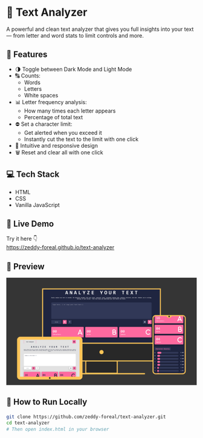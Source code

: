 # 📝 Text Analyzer

A powerful and clean text analyzer that gives you full insights into your text — from letter and word stats to limit controls and more.

## 🌟 Features

- 🌗 Toggle between Dark Mode and Light Mode  
- 🔠 Counts:
  - Words  
  - Letters  
  - White spaces  
- 📊 Letter frequency analysis:
  - How many times each letter appears  
  - Percentage of total text  
- ⛔ Set a character limit:
  - Get alerted when you exceed it  
  - Instantly cut the text to the limit with one click  
- 🎨 Intuitive and responsive design
- 🗑️ Reset and clear all with one click 

## 💻 Tech Stack

- HTML  
- CSS  
- Vanilla JavaScript  

## 🚀 Live Demo

Try it here 👇  
https://zeddy-foreal.github.io/text-analyzer

## 📸 Preview

![Text Analyzer Screenshot](./preview.png)

## 📁 How to Run Locally

```bash
git clone https://github.com/zeddy-foreal/text-analyzer.git
cd text-analyzer
# Then open index.html in your browser
